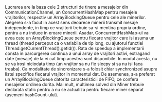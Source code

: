Lucrarea are la baza cele 2 structuri de tinere a mesajelor din CommunicationChannel, un ConcurrentHashMap pentru mesajele vrajitorilor,
respectiv un ArrayBlockingQueue pentru cele ale minerilor. Alegerea s-a facut in acest sens deoarece minerii transmit mesaje independente,
in timp ce vrajitorii trebuie sa-si mentina propria ordine, pentru a nu induce in eroare minerii. Asadar, ConcurrentHashMap-ul va avea
cate un ArrayBlockingQueue<Message> pentru fiecare vrajitor care isi asuma un thread (thread perceput ca o variabila de tip long, cu ajutorul
functiei Thread.getCurrentThread().getId()).
	Rata de speedup a implementarii consta in parcurgerea continua a unui array de vrajitori activi, extragand date (mesaje) de la ei cat timp
acestea sunt disponibile. In modul acesta, nu se va irosi niciodata timp (un vrajitor sa nu fie sleepy si sa nu isi faca treaba). Ca modalitate
de sincronizare s-a folosit chiar synchronized asupra listei specifice fiecarui vrajitor in momentul dat. De asemenea, s-a preferat un ArrayBlockingQueue
datorita caracteristicii de FIFO, ce confera mesajelor ordinea dorita. Mai mult, multimea solved din Miner trebuie declarata static pentru a nu se 
actualiza pentru fiecare miner separat (asemeni hashCount-ului).
